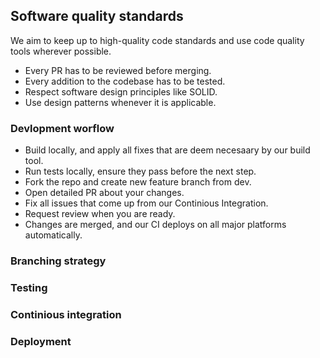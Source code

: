 ## Software quality standards

We aim to keep up to high-quality code standards and use code quality tools wherever possible.

* Every PR has to be reviewed before merging.
* Every addition to the codebase has to be tested.
* Respect software design principles like SOLID.
* Use design patterns whenever it is applicable.


### Devlopment worflow

* Build locally, and apply all fixes that are deem necesaary by our build tool.
* Run tests locally, ensure they pass before the next step.
* Fork the repo and create new feature branch from dev.
* Open detailed PR about your changes.
* Fix all issues that come up from our Continious Integration.
* Request review when you are ready.
* Changes are merged, and our CI deploys on all major platforms automatically.

### Branching strategy

### Testing

### Continious integration

### Deployment
